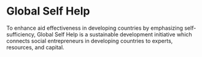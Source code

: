 Global Self Help
================

To enhance aid effectiveness in developing countries by emphasizing self-sufficiency, Global Self Help is a sustainable development initiative which connects social entrepreneurs in developing countries to experts, resources, and capital.